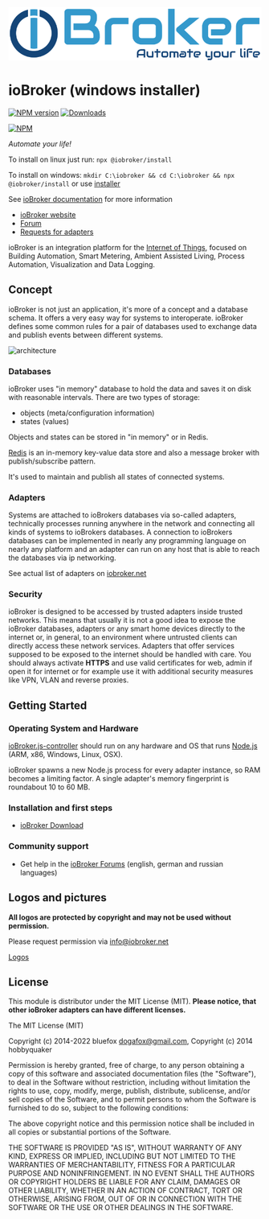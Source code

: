 ![Logo](img/logos/ioBroker_Logo_Long_Vector.svg)
# ioBroker (windows installer)

[![NPM version](https://img.shields.io/npm/v/iobroker.svg)](https://www.npmjs.com/package/iobroker)
[![Downloads](https://img.shields.io/npm/dm/iobroker.svg)](https://www.npmjs.com/package/iobroker)

[![NPM](https://nodei.co/npm/iobroker.png?downloads=true)](https://nodei.co/npm/iobroker/)

*Automate your life!*

To install on linux just run: `npx @iobroker/install`

To install on windows: `mkdir C:\iobroker && cd C:\iobroker && npx @iobroker/install` or use [installer](https://github.com/ioBroker/ioBroker.build)

See [ioBroker documentation](https://www.iobroker.net/#en/documentation) for more information

* [ioBroker website](https://www.iobroker.net)
* [Forum](https://forum.iobroker.net)
* [Requests for adapters](https://github.com/ioBroker/AdapterRequests/issues)

ioBroker is an integration platform for the [Internet of Things](https://en.wikipedia.org/wiki/Internet_of_Things), focused on Building Automation, Smart Metering, Ambient Assisted Living, Process Automation, Visualization and Data Logging.

## Concept

ioBroker is not just an application, it's more of a concept and a database schema.
It offers a very easy way for systems to interoperate. 
ioBroker defines some common rules for a pair of databases used to exchange data and publish events between different systems.

![architecture](img/architecture.png)

### Databases

ioBroker uses "in memory" database to hold the data and saves it on disk with reasonable intervals. 
There are two types of storage:
- objects (meta/configuration information)
- states (values)

Objects and states can be stored in "in memory" or in Redis.

[Redis](https://redis.io/) is an in-memory key-value data store and also a message broker with publish/subscribe pattern.

It's used to maintain and publish all states of connected systems.

### Adapters

Systems are attached to ioBrokers databases via so-called adapters, technically processes running anywhere
in the network and connecting all kinds of systems to ioBrokers databases. 
A connection to ioBrokers databases can be implemented in nearly any programming language on nearly any platform 
and an adapter can run on any host that is able to reach the databases via ip networking.

See actual list of adapters on [iobroker.net](https://www.iobroker.net/#en/adapters)

### Security

ioBroker is designed to be accessed by trusted adapters inside trusted networks. 
This means that usually it is not a good idea to expose the ioBroker databases, 
adapters or any smart home devices directly to the internet or, in general, 
to an environment where untrusted clients can directly access these network services. 
Adapters that offer services supposed to be exposed to the internet should be handled with care. 
You should always activate **HTTPS** and use valid certificates for web, admin if open it for internet or 
for example use it with additional security measures like VPN, VLAN and reverse proxies.

## Getting Started
### Operating System and Hardware
[ioBroker.js-controller](https://github.com/iobroker/ioBroker.js-controller/) should run on any hardware 
and OS that runs [Node.js](https://nodejs.org/) (ARM, x86, Windows, Linux, OSX).

ioBroker spawns a new Node.js process for every adapter instance, so RAM becomes a limiting factor. 
A single adapter's memory fingerprint is roundabout 10 to 60 MB.

### Installation and first steps
* [ioBroker Download](https://www.iobroker.net/#en/download)

### Community support
* Get help in the [ioBroker Forums](https://forum.iobroker.net) (english, german and russian languages)

## Logos and pictures

**All logos are protected by copyright and may not be used without permission.**

Please request permission via info@iobroker.net

[Logos](https://github.com/ioBroker/ioBroker/tree/master/img)

## License

This module is distributor under the MIT License (MIT). 
**Please notice, that other ioBroker adapters can have different licenses.**

The MIT License (MIT)

Copyright (c) 2014-2022 bluefox <dogafox@gmail.com>,
Copyright (c) 2014      hobbyquaker

Permission is hereby granted, free of charge, to any person obtaining a copy
of this software and associated documentation files (the "Software"), to deal
in the Software without restriction, including without limitation the rights
to use, copy, modify, merge, publish, distribute, sublicense, and/or sell
copies of the Software, and to permit persons to whom the Software is
furnished to do so, subject to the following conditions:

The above copyright notice and this permission notice shall be included in
all copies or substantial portions of the Software.

THE SOFTWARE IS PROVIDED "AS IS", WITHOUT WARRANTY OF ANY KIND, EXPRESS OR
IMPLIED, INCLUDING BUT NOT LIMITED TO THE WARRANTIES OF MERCHANTABILITY,
FITNESS FOR A PARTICULAR PURPOSE AND NONINFRINGEMENT. IN NO EVENT SHALL THE
AUTHORS OR COPYRIGHT HOLDERS BE LIABLE FOR ANY CLAIM, DAMAGES OR OTHER
LIABILITY, WHETHER IN AN ACTION OF CONTRACT, TORT OR OTHERWISE, ARISING FROM,
OUT OF OR IN CONNECTION WITH THE SOFTWARE OR THE USE OR OTHER DEALINGS IN
THE SOFTWARE.
